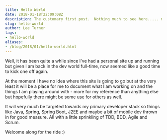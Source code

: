 ```yaml
---
title: Hello World
date: 2018-01-18T22:09:08Z
description: The customary first post.  Nothing much to see here..... move along :)
slug: hello-world
author: Lee Turner
tags:
- hello-world
aliases:
- /blog/2018/01/hello-world.html
---     
```


Well, it has been quite a while since I've had a personal site up and running but given I am back in the dev world full-time, now seemed like a good time to kick one off again.

At the moment I have no idea where this site is going to go but at the very least it will be a place for me to document what I am working on and the things I am playing around with - more for my reference than anything else but hopefully there might be some use for others as well.  

It will very much be targeted towards my primary developer stack so things like Java, Spring, Spring Boot, J2EE and maybe a bit of mobile dev thrown in for good measure.  All with a little sprinkling of TDD, BDD, Agile and Scrum.

Welcome along for the ride :)

